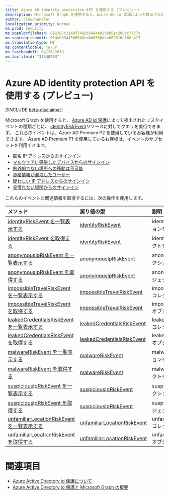 ```yaml
---
title: Azure AD identity protection API を使用する (プレビュー)
description: Microsoft Graph を使用すると、Azure AD id 保護によって検出されたリスクイベントの種類ごとに、identityRiskEvent リソースに対してクエリを実行できます。 これらのイベントは、Azure AD Premium P2 を使用しているお客様が利用できます。 Azure AD Premium P1 を使用しているお客様は、イベントのサブセットを利用できます。
author: cloudhandler
localization_priority: Normal
ms.prod: security
ms.openlocfilehash: 892387c3149f7492b5494a02bbd5e4200cc7757c
ms.sourcegitcommit: 014eb3944306948edbb6560dbe689816a168c4f7
ms.translationtype: MT
ms.contentlocale: ja-JP
ms.lasthandoff: 04/26/2019
ms.locfileid: "33340293"
---
```

# <a name="use-the-azure-ad-identity-protection-api-preview"></a>Azure AD identity protection API を使用する (プレビュー)

[!INCLUDE [beta-disclaimer](../../includes/beta-disclaimer.md)]

Microsoft Graph を使用すると、 [Azure AD id 保護](https://docs.microsoft.com/en-us/azure/active-directory/active-directory-identityprotection)によって検出されたリスクイベントの種類ごとに、 [identityRiskEvent](identityriskevent.md)リソースに対してクエリを実行できます。 これらのイベントは、Azure AD Premium P2 を使用しているお客様が利用できます。 Azure AD Premium P1 を使用しているお客様は、イベントのサブセットを利用できます。

* [匿名 IP アドレスからのサインイン](anonymousipriskevent.md)
* [マルウェアに感染したデバイスからのサインイン](malwareriskevent.md)
* [例外的でない場所への移動は不可能](impossibletravelriskevent.md)
* [資格情報が漏洩したユーザー](leakedcredentialsriskevent.md)
* [疑わしい IP アドレスからのサインイン](suspiciousipriskevent.md)
* [見慣れない場所からのサインイン](unfamiliarlocationriskevent.md)

これらのイベントと関連情報を取得するには、次の操作を使用します。

| メソッド           | 戻り値の型    |説明|
|:---------------|:--------|:----------|
|[identityRiskEvent を一覧表示する](../api/identityriskevent-get.md) |[identityRiskEvent](identityriskevent.md)| identityRiskEvent コレクションを取得します。 |
|[identityRiskEvent を取得する](../api/identityriskevent-get.md) |[identityRiskEvent](identityriskevent.md)| identityRiskEvent オブジェクトを取得します。 |
|[anonymousIpRiskEvent を一覧表示する](../api/anonymousipriskevent-get.md) |[anonymousIpRiskEvent](anonymousipriskevent.md)| anonymousIpRiskEvent コレクションを取得します。 |
|[anonymousIpRiskEvent を取得する](../api/anonymousipriskevent-get.md) |[anonymousIpRiskEvent](anonymousipriskevent.md)| anonymousIpRiskEvent オブジェクトを取得します。 |
|[impossibleTravelRiskEvent を一覧表示する](../api/impossibletravelriskevent-get.md) |[impossibleTravelRiskEvent](impossibletravelriskevent.md)| impossibleTravelRiskEvent コレクションを取得します。 |
|[impossibleTravelRiskEvent を取得する](../api/impossibletravelriskevent-get.md) |[impossibleTravelRiskEvent](impossibletravelriskevent.md)| impossibleTravelRiskEvent オブジェクトを取得します。 |
|[leakedCredentialsRiskEvent を一覧表示する](../api/leakedcredentialsriskevent-get.md) |[leakedCredentialsRiskEvent](leakedcredentialsriskevent.md)| leakedCredentialsRiskEvent コレクションを取得します。 |
|[leakedCredentialsRiskEvent を取得する](../api/leakedcredentialsriskevent-get.md) |[leakedCredentialsRiskEvent](leakedcredentialsriskevent.md)| leakedCredentialsRiskEvent オブジェクトを取得します。 |
|[malwareRiskEvent を一覧表示する](../api/malwareriskevent-get.md) |[malwareRiskEvent](malwareriskevent.md)| malwareRiskEvent コレクションを取得します。 |
|[malwareRiskEvent を取得する](../api/malwareriskevent-get.md) |[malwareRiskEvent](malwareriskevent.md)| malwareRiskEvent オブジェクトを取得します。 |
|[suspiciousIpRiskEvent を一覧表示する](../api/suspiciousipriskevent-get.md) |[suspiciousIpRiskEvent](suspiciousipriskevent.md)| suspiciousIpRiskEvent コレクションを取得します。 |
|[suspiciousIpRiskEvent を取得する](../api/suspiciousipriskevent-get.md) |[suspiciousIpRiskEvent](suspiciousipriskevent.md)| suspiciousIpRiskEvent オブジェクトを取得します。 |
|[unfamiliarLocationRiskEvent を一覧表示する](../api/unfamiliarlocationriskevent-get.md) |[unfamiliarLocationRiskEvent](unfamiliarlocationriskevent.md)| unfamiliarLocationRiskEvent コレクションを取得します。 |
|[unfamiliarLocationRiskEvent を取得する](../api/unfamiliarlocationriskevent-get.md) |[unfamiliarLocationRiskEvent](unfamiliarlocationriskevent.md)| unfamiliarLocationRiskEvent オブジェクトを取得します。 |

# <a name="see-also"></a>関連項目

* [Azure Active Directory id 保護について](https://docs.microsoft.com/en-us/azure/active-directory/active-directory-identityprotection)
* [Azure Active Directory id 保護と Microsoft Graph の概要](https://docs.microsoft.com/en-us/azure/active-directory/active-directory-identityprotection-graph-getting-started)
